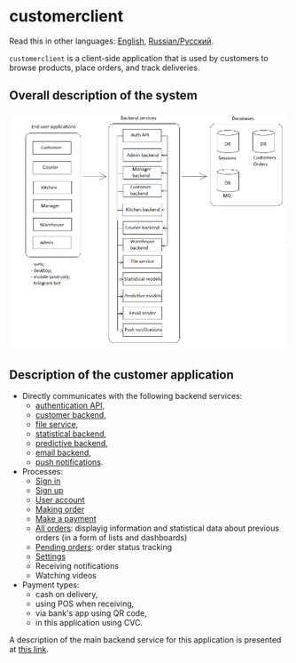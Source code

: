 # customerclient

Read this in other languages: [English](customerclient.md), [Russian/Русский](customerclient.ru.md). 

`customerclient` is a client-side application that is used by customers to browse products, place orders, and track deliveries.

## Overall description of the system

![system_overall](../img/system_overall.png)

## Description of the customer application

- Directly communicates with the following backend services:
    - [authentication API](../backend/authbackend.md), 
    - [customer backend](../backend/customerbackend.md), 
    - [file service](../backend/fileservice.md), 
    - [statistical backend](../backend/statisticalbackend.md), 
    - [predictive backend](../backend/predictivebackend.md), 
    - [email backend](../backend/emailbackend.md), 
    - [push notifications](../backend/pushnotificationsbackend.md).
- Processes:
    - [Sign in](../processes/customer/signin.md)
    - [Sign up](../processes/customer/signup.md)
    - [User account](../processes/customer/useraccount.md)
    - [Making order](../processes/customer/makeorder.md)
    - [Make a payment](../processes/customer/makepayment.md)
    - [All orders](../processes/customer/orders.md): displayig information and statistical data about previous orders (in a form of lists and dashboards)
    - [Pending orders](../processes/customer/pendingorders.md): order status tracking
    - [Settings](../processes/customer/settings.md)
    - Receiving notifications
    - Watching videos
- Payment types:
    - cash on delivery, 
    - using POS when receiving,
    - via bank's app using QR code,
    - in this application using CVC.

A description of the main backend service for this application is presented at [this link](../backend/customerbackend.md).
